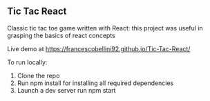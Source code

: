 ## Tic Tac React 

Classic tic tac toe game written with React: this project was useful in grasping the basics of react concepts 

Live demo at https://francescobellini92.github.io/Tic-Tac-React/

To run locally:

1) Clone the repo
2) Run npm install for installing all required dependencies
3) Launch a dev server run npm start

